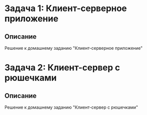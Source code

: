 # Задача 1: Клиент-серверное приложение

## Описание
Решение к домашнему заданию "Клиент-серверное приложение"

# Задача 2: Клиент-сервер с рюшечками

## Описание
Решение к домашнему заданию "Клиент-сервер с рюшечками"
